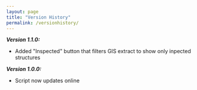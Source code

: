 ```yaml
---
layout: page
title: "Version History"
permalink: /versionhistory/
---
```


***Version 1.1.0:***
  - Added "Inspected" button that filters GIS extract to show only inpected structures

***Version 1.0.0:***
  - Script now updates online
